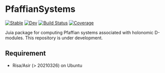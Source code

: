 # PfaffianSystems

[![Stable](https://img.shields.io/badge/docs-stable-blue.svg)](https://t0rny.github.io/PfaffianSystems.jl/stable/)
[![Dev](https://img.shields.io/badge/docs-dev-blue.svg)](https://t0rny.github.io/PfaffianSystems.jl/dev/)
[![Build Status](https://github.com/t0rny/PfaffianSystems.jl/actions/workflows/CI.yml/badge.svg?branch=main)](https://github.com/t0rny/PfaffianSystems.jl/actions/workflows/CI.yml?query=branch%3Amain)
[![Coverage](https://codecov.io/gh/t0rny/PfaffianSystems.jl/branch/main/graph/badge.svg)](https://codecov.io/gh/t0rny/PfaffianSystems.jl)
<!-- [![Coverage](https://coveralls.io/repos/github/t0rny/PfaffianSystems.jl/badge.svg?branch=main)](https://coveralls.io/github/t0rny/PfaffianSystems.jl?branch=main) -->


Juia package for computing Pfaffian systems associated with holonomic D-modules. 
This repository is under development. 

## Requirement
* Risa/Asir (> 20210326) on Ubuntu
